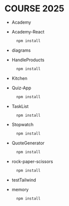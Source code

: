 # COURSE 2025

- Academy

- Academy-React
  ```bash
    npm install
  ```

- diagrams

- HandleProducts
  ```bash
    npm install
  ```

- Kitchen

- Quiz-App
  ```bash
    npm install
  ```

- TaskList
  ```bash
    npm install
  ```

- Stopwatch
  ```bash
    npm install
  ```

- QuoteGenerator
  ```bash
    npm install
  ```

- rock-paper-scissors
  ```bash
    npm install
  ```

- testTailwind

- memory
  ```bash
    npm install
  ```
